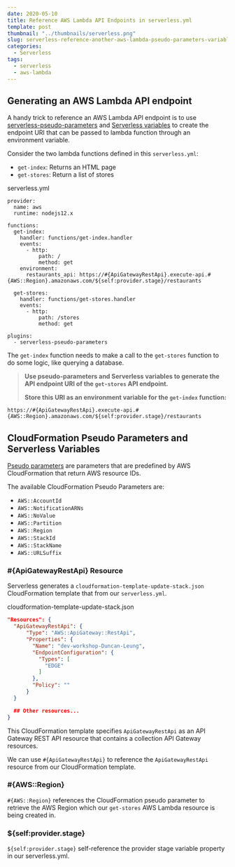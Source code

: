 ```yaml
---
date: 2020-05-10
title: Reference AWS Lambda API Endpoints in serverless.yml
template: post
thumbnail: "../thumbnails/serverless.png"
slug: serverless-reference-another-aws-lambda-pseudo-parameters-variables
categories:
  - Serverless
tags:
  - serverless
  - aws-lambda
---
```


## Generating an AWS Lambda API endpoint

A handy trick to reference an AWS Lambda API endpoint is to use <a href='https://www.serverless.com/plugins/serverless-pseudo-parameters/' target='_blank'>serverless-pseudo-parameters</a> and <a href='https://www.serverless.com/framework/docs/providers/aws/guide/variables/' target="_blank">Serverless variables</a> to create the endpoint URI that can be passed to lambda function through an environment variable.

Consider the two lambda functions defined in this `serverless.yml`:

- `get-index`: Returns an HTML page
- `get-stores`: Return a list of stores

<div class="filename">serverless.yml</div>

```yml{13,23}
provider:
  name: aws
  runtime: nodejs12.x

functions:
  get-index:
    handler: functions/get-index.handler
    events:
      - http:
          path: /
          method: get
    environment:
      restaurants_api: https://#{ApiGatewayRestApi}.execute-api.#{AWS::Region}.amazonaws.com/${self:provider.stage}/restaurants

  get-stores:
    handler: functions/get-stores.handler
    events:
      - http:
          path: /stores
          method: get

plugins:
  - serverless-pseudo-parameters
```

The `get-index` function needs to make a call to the `get-stores` function to do some logic, like querying a database.

> **Use pseudo-parameters and Serverless variables to generate the API endpoint URI of the `get-stores` API endpoint.**
>
> **Store this URI as an environment variable for the `get-index` function:**

```
https://#{ApiGatewayRestApi}.execute-api.#{AWS::Region}.amazonaws.com/${self:provider.stage}/restaurants
```

## CloudFormation Pseudo Parameters and Serverless Variables

<a href='https://docs.aws.amazon.com/AWSCloudFormation/latest/UserGuide/pseudo-parameter-reference.html' target='_blank'>Pseudo parameters</a> are parameters that are predefined by AWS CloudFormation that return AWS resource IDs.

The available CloudFormation Pseudo Parameters are:

- `AWS::AccountId`
- `AWS::NotificationARNs`
- `AWS::NoValue`
- `AWS::Partition`
- `AWS::Region`
- `AWS::StackId`
- `AWS::StackName`
- `AWS::URLSuffix`

### #{ApiGatewayRestApi} Resource

Serverless generates a `cloudformation-template-update-stack.json` CloudFormation template that from our `serverless.yml`.

<div class="filename">cloudformation-template-update-stack.json</div>

```json
"Resources": {
  "ApiGatewayRestApi": {
      "Type": "AWS::ApiGateway::RestApi",
      "Properties": {
        "Name": "dev-workshop-Duncan-Leung",
        "EndpointConfiguration": {
          "Types": [
            "EDGE"
          ]
        },
        "Policy": ""
      }
  }

  ## Other resources...
}
```

This CloudFormation template specifies `ApiGatewayRestApi` as an API Gateway REST API resource that contains a collection API Gateway resources.

We can use `#{ApiGatewayRestApi}` to reference the `ApiGatewayRestApi` resource from our CloudFormation template.

### #{AWS::Region}

`#{AWS::Region}` references the CloudFormation pseudo parameter to retrieve the AWS Region which our `get-stores` AWS Lambda resource is being created in.

### \${self:provider.stage}

`${self:provider.stage}` self-reference the provider stage variable property in our serverless.yml.
